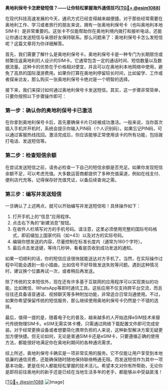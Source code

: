**奥地利保号卡怎麽發短信？——让你轻松掌握海外通信技巧[[TG💪+ @esim1088](https://t.me/s/esim1088)]**

在现代科技高速发展的今天，通讯方式已经变得越来越便捷。对于那些经常需要在奥地利工作、学习或者旅行的朋友来说，拥有一张奥地利保号卡（也叫奥地利本地SIM卡）是非常重要的。这张卡不仅能帮助你在奥地利境内拨打和接听电话，还能让你通过发送短信与亲朋好友保持联系。那么问题来了：奥地利保号卡怎么发短信呢？这篇文章将为你详细解答。

首先，我们需要了解什么是奥地利保号卡。奥地利保号卡是一种专门为长期居住或频繁往返奥地利的人设计的SIM卡。它通常包含一定的通话时间、短信数量以及数据流量。这种卡的优势在于价格相对便宜，并且可以在奥地利本地网络中使用，避免了高昂的国际漫游费用。如果你打算在奥地利停留较长时间，比如留学、工作或者探亲访友，那么购买一张奥地利保号卡绝对是一个明智的选择。

接下来，我们来探讨如何通过奥地利保号卡发送短信。其实，这一步骤非常简单，只要你按照以下步骤操作即可：

### 第一步：确认你的奥地利保号卡已激活

在你拿到奥地利保号卡后，首先要确保卡片已经被成功激活。一般来说，当你首次插入手机并开机时，系统会提示你输入PIN码（个人识别码）。如果忘记PIN码，可以通过客服热线找回。激活完成后，你应该能够正常使用该卡的所有功能，包括拨打电话、发送短信等。

### 第二步：检查短信余额

在尝试发送短信之前，请务必检查一下自己的短信余额是否充足。如果你发现短信余额不足，可以考虑充值。大多数运营商都提供了多种充值渠道，例如在线支付、便利店代充等。记得保存好充值凭证，以备后续查询之需。

### 第三步：编写并发送短信

一旦确认了上述两点，就可以开始编写并发送短信啦！具体操作如下：
1. 打开手机上的“信息”应用程序。
2. 点击右下角的“新建消息”按钮。
3. 在收件人栏填写对方的手机号码。请注意，这里必须使用完整的国际号码格式，即前缀加上国家代码（如+43）以及对方的实际号码。
4. 编辑你想发送的内容，尽量控制在标准长度内（通常为160个字符）。
5. 最后点击发送键，等待几秒钟，看看是否收到成功发送的通知。

如果一切顺利的话，你的短信应该很快就能送达对方手机了。当然，在实际操作过程中可能会遇到一些小插曲，比如信号不好导致发送失败等问题。遇到这种情况时，建议换个位置再试一次，或者稍后再发送。

除了传统的文本短信外，现在还有许多基于互联网的应用程序可以实现类似的功能，比如微信、WhatsApp等即时通讯工具。这些应用不仅支持跨平台交流，而且往往还具备语音通话、视频聊天等多种附加功能，非常适合日常沟通使用。不过，如果你希望保留传统的短信服务，那么继续使用奥地利保号卡仍然是个不错的选择。

最后，值得一提的是，随着电子化的普及，越来越多的人开始选择eSIM技术来替代传统物理SIM卡。eSIM无需实体卡槽，只需通过网络下载配置文件即可完成安装。对于经常更换设备或者想要简化携带负担的人来说，这种新型解决方案无疑更加方便快捷。但无论如何，无论是普通SIM卡还是eSIM卡，只要遵循正确的使用方法，都能很好地满足你在奥地利期间的各种通讯需求。

综上所述，奥地利保号卡确实是一项非常实用的服务。它不仅能让用户享受到本地低廉的通信资费，还能确保随时随地保持联络畅通无阻。而发送短信作为其中一项基本功能，更是任何人都能轻松掌握的技术活儿。希望本文对你有所帮助，无论你是即将前往奥地利的新手还是已经在当地生活多年的老手，都能够从中受益匪浅！

[[TG💪+ @esim1088](https://t.me/s/esim1088) ![Image](https://i.postimg.cc/4NQfJmqS/Snipaste-2025-05-13-00-14-12.png)]